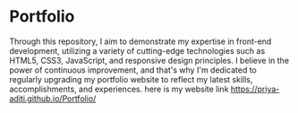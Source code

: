 # Portfolio
Through this repository, I aim to demonstrate my expertise in front-end development, utilizing a variety of cutting-edge technologies such as HTML5, CSS3, JavaScript, and responsive design principles. I believe in the power of continuous improvement, and that's why I'm dedicated to regularly upgrading my portfolio website to reflect my latest skills, accomplishments, and experiences. 
here is my website link
https://priya-aditi.github.io/Portfolio/
